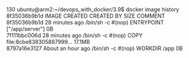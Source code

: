130 ubuntu@arm2:~/devops_with_docker/3.9$ docker image history 8f35036b9b1d
IMAGE          CREATED             CREATED BY                                      SIZE      COMMENT
8f35036b9b1d   28 minutes ago      /bin/sh -c #(nop)  ENTRYPOINT ["/app/server"]   0B        
7f111bbc006d   28 minutes ago      /bin/sh -c #(nop) COPY file:8cbe838305887999…   17.1MB    
8797a16e3127   About an hour ago   /bin/sh -c #(nop) WORKDIR /app                  0B        
